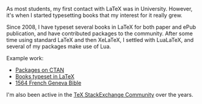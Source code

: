 As most students, my first contact with LaTeX was in University.
However, it's when I started typesetting books that my interest for it really grew.

Since 2008, I have typeset several books in LaTeX for both paper and ePub publication, and have contributed packages to the community. After some time using standard LaTeX and then XeLaTeX, I settled with LuaLaTeX, and several of my packages make use of Lua.

Example work:

* [Packages on CTAN](https://www.ctan.org/author/pinson)
* [Books typeset in LaTeX](http://cc-translators.github.io)
* [1564 French Geneva Bible](https://github.com/raphink/geneve_1564)

I'm also been active in the [TeX StackExchange Community](https://tex.stackexchange.com/users/951/raphink) over the years.
